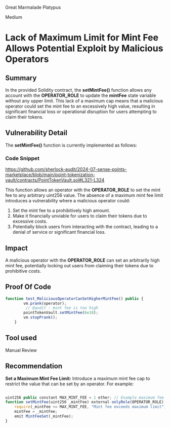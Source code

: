 Great Marmalade Platypus

Medium

# Lack of Maximum Limit for Mint Fee Allows Potential Exploit by Malicious Operators

## Summary
In the provided Solidity contract, the **setMintFee()** function allows any account with the **OPERATOR_ROLE** to update the **mintFee** state variable without any upper limit. This lack of a maximum cap means that a malicious operator could set the mint fee to an excessively high value, resulting in significant financial loss or operational disruption for users attempting to claim their tokens.
## Vulnerability Detail
The **setMintFee()** function is currently implemented as follows:

### Code Snippet
https://github.com/sherlock-audit/2024-07-sense-points-marketplace/blob/main/point-tokenization-vault/contracts/PointTokenVault.sol#L321-L324

This function allows an operator with the **OPERATOR_ROLE** to set the mint fee to any arbitrary uint256 value. The absence of a maximum mint fee limit introduces a vulnerability where a malicious operator could:

1. Set the mint fee to a prohibitively high amount.
2. Make it financially unviable for users to claim their tokens due to excessive costs.
3. Potentially block users from interacting with the contract, leading to a denial of service or significant financial loss.
## Impact
A malicious operator with the **OPERATOR_ROLE** can set an arbitrarily high mint fee, potentially locking out users from claiming their tokens due to prohibitive costs.
## Proof Of Code
``` javascript
function test_MaliciousOperatorCanSetHigherMintFee() public {
        vm.prank(operator);
         // @audit : mint fee is too high
        pointTokenVault.setMintFee(6e18);
        vm.stopPrank();
    }

```

## Tool used

Manual Review

## Recommendation
**Set a Maximum Mint Fee Limit:** Introduce a maximum mint fee cap to restrict the value that can be set by an operator. For example:
``` javascript

uint256 public constant MAX_MINT_FEE = 1 ether; // Example maximum fee
function setMintFee(uint256 _mintFee) external onlyRole(OPERATOR_ROLE) {
    require(_mintFee <= MAX_MINT_FEE, "Mint fee exceeds maximum limit");
    mintFee = _mintFee;
    emit MintFeeSet(_mintFee);
}
```

